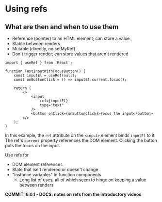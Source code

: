 # Using refs

## What are then and when to use them

-  Reference (pointer) to an HTML element; can store a value
-  Stable between renders
-  Mutable (directly, no setMyRef)
-  Don't trigger render; can store values that aren't rendered

```tsx
import { useRef } from 'React';

function TextInputWithFocusButton() {
	const inputEl = useRef(null);
	const onButtonClick = () => inputEl.current.focus();

	return (
		<>
			<input
				ref={inputEl}
				type="text"
			/>
			<button onClick={onButtonClick}>Focus the input</button>
		</>
	);
}
```

In this example, the `ref` attribute on the `<input>` element binds `inputEl` to it. The ref's `current` property references the DOM element. Clicking the button puts the focus on the input.

Use refs for

-  DOM element references
-  State that isn't rendered or doesn't change
-  "Instance variables" in function components
   -  Long list of uses, all of which seem to hinge on keeping a value between renders

**COMMIT: 6.0.1 - DOCS: notes on refs from the introductory videos**
